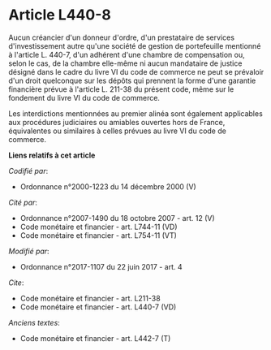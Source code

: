 # Article L440-8

Aucun créancier d'un donneur d'ordre, d'un prestataire de services d'investissement autre qu'une société de gestion de
portefeuille mentionné à l'article L. 440-7, d'un adhérent d'une chambre de compensation ou, selon le cas, de la chambre
elle-même ni aucun mandataire de justice désigné dans le cadre du livre VI du code de commerce ne peut se prévaloir d'un
droit quelconque sur les dépôts qui prennent la forme d'une garantie financière prévue à l'article L. 211-38 du présent code,
même sur le fondement du livre VI du code de commerce.

Les interdictions mentionnées au premier alinéa sont également applicables aux procédures judiciaires ou amiables ouvertes
hors de France, équivalentes ou similaires à celles prévues au livre VI du code de commerce.

**Liens relatifs à cet article**

_Codifié par_:

  - Ordonnance n°2000-1223 du 14 décembre 2000 (V)

_Cité par_:

  - Ordonnance n°2007-1490 du 18 octobre 2007 - art. 12 (V)
  - Code monétaire et financier - art. L744-11 (VD)
  - Code monétaire et financier - art. L754-11 (VT)

_Modifié par_:

  - Ordonnance n°2017-1107 du 22 juin 2017 - art. 4

_Cite_:

  - Code monétaire et financier - art. L211-38
  - Code monétaire et financier - art. L440-7 (VD)

_Anciens textes_:

  - Code monétaire et financier - art. L442-7 (T)
